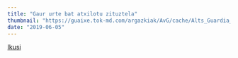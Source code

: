 ```yaml
---
title: "Gaur urte bat atxilotu zituztela"
thumbnail: "https://guaixe.tok-md.com/argazkiak/AvG/cache/Alts_Guardia_Civil_patrola_udaletxe_paretik_pasatzen_Altsasukoak_Aske_panel_ondoan_tokikom_735x413.jpg"
date: "2019-06-05"
---
```

[Ikusi](https://guaixe.eus/altsasu/1559670871737-gaur-urte-bat-atxilotu-zituzten)
